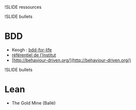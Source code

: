 !SLIDE ressources

!SLIDE bullets

# BDD

* Keogh : [bdd-for-life](http://www.slideshare.net/lunivore/bdd-for-life)
* [référentiel de l'Institut](http://referentiel.institut-agile.fr/index_alpha.html)
* [http://behaviour-driven.org/](http://behaviour-driven.org/)

!SLIDE bullets

# Lean
* The Gold Mine (Ballé)


